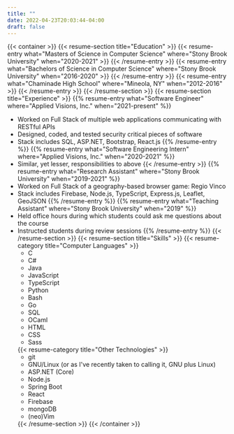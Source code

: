 ```yaml
---
title: ""
date: 2022-04-23T20:03:44-04:00
draft: false
---
```

{{< container >}}
    {{< resume-section title="Education" >}}
        {{< resume-entry
            what="Masters of Science in Computer Science"
            where="Stony Brook University"
            when="2020-2021" >}}
        {{< /resume-entry >}}
        {{< resume-entry
            what="Bachelors of Science in Computer Science"
            where="Stony Brook University"
            when="2016-2020" >}}
        {{< /resume-entry >}}
        {{< resume-entry
            what="Chaminade High School"
            where="Mineola, NY"
            when="2012-2016" >}}
        {{< /resume-entry >}}
    {{< /resume-section >}}
    {{< resume-section title="Experience" >}}
        {{% resume-entry
            what="Software Engineer"
            where="Applied Visions, Inc."
            when="2021-present" %}}
* Worked on Full Stack of multiple web applications communicating with RESTful APIs
* Designed, coded, and tested security critical pieces of software
* Stack includes SQL, ASP.NET, Bootstrap, React.js
        {{% /resume-entry %}}
        {{% resume-entry
            what="Software Engineering Intern"
            where="Applied Visions, Inc."
            when="2020-2021" %}}
* Similar, yet lesser, responsibilities to above
        {{< /resume-entry >}}
        {{% resume-entry
            what="Research Assistant"
            where="Stony Brook University"
            when="2019-2021" %}}
* Worked on Full Stack of a geography-based browser game: Regio Vinco
* Stack includes Firebase, Node.js, TypeScript, Express.js, Leaflet, GeoJSON
        {{% /resume-entry %}}
        {{% resume-entry
            what="Teaching Assistant"
            where="Stony Brook University"
            when="2019" %}}
* Held office hours during which students could ask me questions about the course
* Instructed students during review sessions
        {{% /resume-entry %}}
    {{< /resume-section >}}
    {{< resume-section title="Skills" >}}
        {{< resume-category title="Computer Languages" >}}
        <ul>
            <li data-img="img/c.svg">C</li>
            <li data-img="img/c-sharp.svg">C#</li>
            <li data-img="img/java.svg">Java</li>
            <li data-img="img/javascript.svg">JavaScript</li>
            <li data-img="img/typescript.svg">TypeScript</li>
            <li data-img="img/python.svg">Python</li>
            <li data-img="img/bash.svg">Bash</li>
            <li data-img="img/go.svg">Go</li>
            <li data-img="img/sql.svg">SQL</li>
            <li data-img="img/ocaml.svg">OCaml</li>
            <li data-img="img/html.svg">HTML</li>
            <li data-img="img/css.svg">CSS</li>
            <li data-img="img/sass.svg">Sass</li>
        </ul>
        {{< resume-category title="Other Technologies" >}}
        <ul>
            <li data-img="img/git.svg">git</li>
            <li data-img="img/tux.svg">GNU/Linux (or as I've recently taken to calling it, GNU plus Linux)</li>
            <li data-img="img/dotnet.svg">ASP.NET (Core)</li>
            <li data-img="img/node-js.svg">Node.js</li>
            <li data-img="img/spring-boot.svg">Spring Boot</li>
            <li data-img="img/react.svg">React</li>
            <li data-img="img/firebase.svg">Firebase</li>
            <li data-img="img/mongodb.svg">mongoDB</li>
            <li data-img="img/neovim.svg">(neo)Vim</li>
        </ul>
    {{< /resume-section >}}
{{< /container >}}

